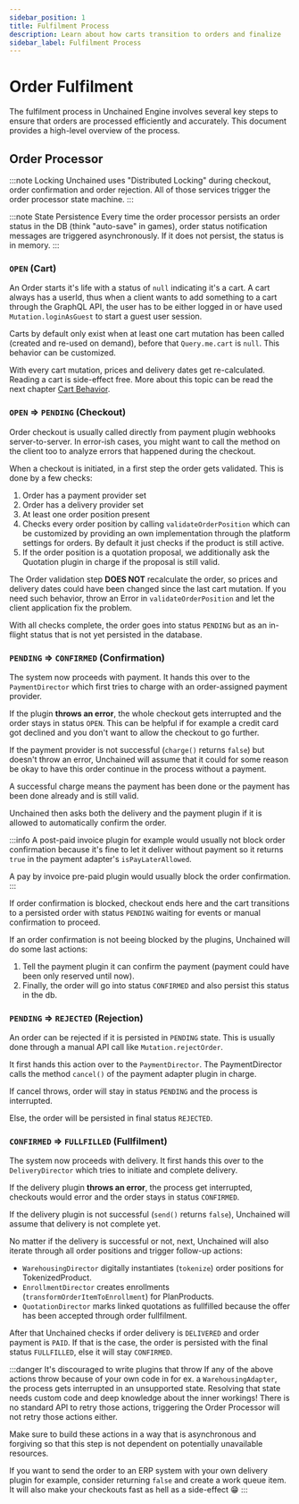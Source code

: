 ```yaml
---
sidebar_position: 1
title: Fulfilment Process
description: Learn about how carts transition to orders and finalize
sidebar_label: Fulfilment Process
---
```


# Order Fulfilment

The fulfilment process in Unchained Engine involves several key steps to ensure that orders are processed efficiently and accurately. This document provides a high-level overview of the process.

## Order Processor

:::note Locking
Unchained uses "Distributed Locking" during checkout, order confirmation and order rejection. All of those services trigger the order processor state machine.
:::

:::note State Persistence
Every time the order processor persists an order status in the DB (think "auto-save" in games), order status notification messages are triggered asynchronously. If it does not persist, the status is in memory.
:::

### `OPEN` (Cart)

An Order starts it's life with a status of `null` indicating it's a cart. A cart always has a userId, thus when a client wants to add something to a cart through the GraphQL API, the user has to be either logged in or have used `Mutation.loginAsGuest` to start a guest user session.

Carts by default only exist when at least one cart mutation has been called (created and re-used on demand), before that `Query.me.cart` is `null`. This behavior can be customized.

With every cart mutation, prices and delivery dates get re-calculated. Reading a cart is side-effect free. More about this topic can be read the next chapter [Cart Behavior](./carts.md).

### `OPEN` => `PENDING` (Checkout)

Order checkout is usually called directly from payment plugin webhooks server-to-server. In error-ish cases, you might want to call the method on the client too to analyze errors that happened during the checkout.

When a checkout is initiated, in a first step the order gets validated. This is done by a few checks:
1. Order has a payment provider set
2. Order has a delivery provider set
3. At least one order position present
4. Checks every order position by calling `validateOrderPosition` which can be customized by providing an own implementation through the platform settings for orders. By default it just checks if the product is still active.
5. If the order position is a quotation proposal, we additionally ask the Quotation plugin in charge if the proposal is still valid.

The Order validation step **DOES NOT** recalculate the order, so prices and delivery dates could have been changed since the last cart mutation. If you need such behavior, throw an Error in `validateOrderPosition` and let the client application fix the problem.

With all checks complete, the order goes into status `PENDING` but as an in-flight status that is not yet persisted in the database.

### `PENDING` => `CONFIRMED` (Confirmation)

The system now proceeds with payment. It hands this over to the `PaymentDirector` which first tries to charge with an order-assigned payment provider.

If the plugin **throws an error**, the whole checkout gets interrupted and the order stays in status `OPEN`. This can be helpful if for example a credit card got declined and you don't want to allow the checkout to go further.

If the payment provider is not successful (`charge()` returns `false`) but doesn't throw an error, Unchained will assume that it could for some reason be okay to have this order continue in the process without a payment.

A successful charge means the payment has been done or the payment has been done already and is still valid.

Unchained then asks both the delivery and the payment plugin if it is allowed to automatically confirm the order.

:::info
A post-paid invoice plugin for example would usually not block order confirmation because it's fine to let it deliver without payment so it returns  `true` in the payment adapter's `isPayLaterAllowed`.

A pay by invoice pre-paid plugin would usually block the order confirmation.
:::

If order confirmation is blocked, checkout ends here and the cart transitions to a persisted order with status `PENDING` waiting for events or manual confirmation to proceed.

If an order confirmation is not beeing blocked by the plugins, Unchained will do some last actions:
1. Tell the payment plugin it can confirm the payment (payment could have been only reserved until now).
3. Finally, the order will go into status `CONFIRMED` and also persist this status in the db.
 

### `PENDING` => `REJECTED` (Rejection)

An order can be rejected if it is persisted in `PENDING` state. This is usually done through a manual API call like `Mutation.rejectOrder`.

It first hands this action over to the `PaymentDirector`. The PaymentDirector calls the method `cancel()` of the payment adapter plugin in charge.

If cancel throws, order will stay in status `PENDING` and the process is interrupted.

Else, the order will be persisted in final status `REJECTED`.


 ### `CONFIRMED` => `FULLFILLED` (Fullfilment)

The system now proceeds with delivery. It first hands this over to the `DeliveryDirector` which tries to initiate and complete delivery.

If the delivery plugin **throws an error**, the process get interrupted, checkouts would error and the order stays in status `CONFIRMED`.

If the delivery plugin is not successful (`send()` returns `false`), Unchained will assume that delivery is not complete yet.

No matter if the delivery is successful or not, next, Unchained will also iterate through all order positions and trigger follow-up actions:

- `WarehousingDirector` digitally instantiates (`tokenize`) order positions for TokenizedProduct.
- `EnrollmentDirector` creates enrollments (`transformOrderItemToEnrollment`) for PlanProducts.
- `QuotationDirector` marks linked quotations as fullfilled because the offer has been accepted through order fullfilment. 

After that Unchained checks if order delivery is `DELIVERED` and order payment is `PAID`. If that is the case, the order is persisted with the final status `FULLFILLED`, else it will stay `CONFIRMED`.

:::danger It's discouraged to write plugins that throw
If any of the above actions throw because of your own code in for ex. a `WarehousingAdapter`, the process gets interrupted in an unsupported state. Resolving that state needs custom code and deep knowledge about the inner workings! There is no standard API to retry those actions, triggering the Order Processor will not retry those actions either.

Make sure to build these actions in a way that is asynchronous and forgiving so that this step is not dependent on potentially unavailable resources.

If you want to send the order to an ERP system with your own delivery plugin for example, consider returning `false` and create a work queue item. It will also make your checkouts fast as hell as a side-effect 😁
:::
